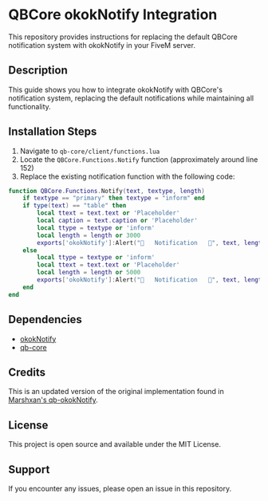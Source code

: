 # QBCore okokNotify Integration

This repository provides instructions for replacing the default QBCore notification system with okokNotify in your FiveM server.

## Description

This guide shows you how to integrate okokNotify with QBCore's notification system, replacing the default notifications while maintaining all functionality.

## Installation Steps

1. Navigate to `qb-core/client/functions.lua`
2. Locate the `QBCore.Functions.Notify` function (approximately around line 152)
3. Replace the existing notification function with the following code:

```lua
function QBCore.Functions.Notify(text, textype, length)
    if textype == "primary" then textype = "inform" end
    if type(text) == "table" then
        local ttext = text.text or 'Placeholder'
        local caption = text.caption or 'Placeholder'
        local ttype = textype or 'inform'
        local length = length or 3000
        exports['okokNotify']:Alert("🔔   Notification   🔔", text, length, "info")
    else
        local ttype = textype or 'inform'
        local ttext = text.text or 'Placeholder'
        local length = length or 5000
        exports['okokNotify']:Alert("🔔   Notification   🔔", text, length, "info")
    end
end
```

## Dependencies

- [okokNotify](https://okok.tebex.io/package/4724993)
- [qb-core](https://github.com/qbcore-framework/qb-core)

## Credits

This is an updated version of the original implementation found in [Marshxan's qb-okokNotify](https://github.com/Marshxan/qb-okokNotify).

## License

This project is open source and available under the MIT License.

## Support

If you encounter any issues, please open an issue in this repository.
